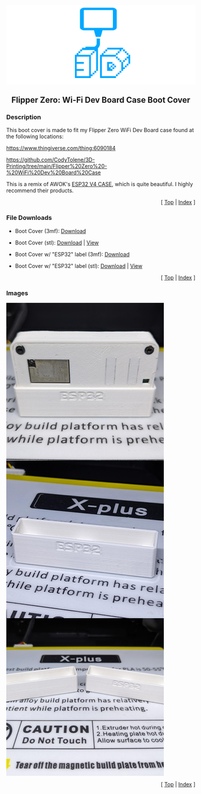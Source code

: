 <a name="top"></a>

<div align="center">
  <img align="center" src="../.github/images/3d.png" />
  <h2 align="center">Flipper Zero: Wi-Fi Dev Board Case Boot Cover</h2>
</div>

### Description

This boot cover is made to fit my Flipper Zero WiFi Dev Board case found at the following locations:

https://www.thingiverse.com/thing:6090184

https://github.com/CodyTolene/3D-Printing/tree/main/Flipper%20Zero%20-%20WiFi%20Dev%20Board%20Case

This is a remix of AWOK's [ESP32 V4 CASE][link-awok-case], which is quite beautiful. I highly recommend their products.

<p align="right">[ <a href="#top">Top</a> | <a href="../README.md">Index</a> ]</p>

### File Downloads

- Boot Cover (3mf): [Download][download-3mf]

- Boot Cover (stl): [Download][download-stl] | [View][view-stl]

- Boot Cover w/ "ESP32" label (3mf): [Download][download-label-3mf]

- Boot Cover w/ "ESP32" label (stl): [Download][download-label-stl] | [View][view-label-stl]

<p align="right">[ <a href="#top">Top</a> | <a href="../README.md">Index</a> ]</p>

### Images

<img align="center" src="images/preview_01.png" />
<img align="center" src="images/preview_02.png" />
<img align="center" src="images/preview_03.png" />

<p align="right">[ <a href="#top">Top</a> | <a href="../README.md">Index</a> ]</p>

<!-- LINKS -->

[download-3mf]: https://github.com/CodyTolene/3D-Printing/raw/main/Flipper%20Zero%20-%20WiFi%20Dev%20Board%20Case%20Boot%20Cover/Flipper_Zero_WiFi_Dev_Board_Case_Boot_Cover.3mf
[download-label-3mf]: https://github.com/CodyTolene/3D-Printing/raw/main/Flipper%20Zero%20-%20WiFi%20Dev%20Board%20Case%20Boot%20Cover/Flipper_Zero_WiFi_Dev_Board_Case_Boot_Cover_Label.3mf
[download-label-stl]: https://github.com/CodyTolene/3D-Printing/raw/main/Flipper%20Zero%20-%20WiFi%20Dev%20Board%20Case%20Boot%20Cover/Flipper_Zero_WiFi_Dev_Board_Case_Boot_Cover_Label.stl
[download-stl]: https://github.com/CodyTolene/3D-Printing/raw/main/Flipper%20Zero%20-%20WiFi%20Dev%20Board%20Case%20Boot%20Cover/Flipper_Zero_WiFi_Dev_Board_Case_Boot_Cover.stl
[link-awok-case]: https://www.thingiverse.com/thing:5961313
[view-label-stl]: https://github.com/CodyTolene/3D-Printing/blob/main/Flipper%20Zero%20-%20WiFi%20Dev%20Board%20Case%20Boot%20Cover/Flipper_Zero_WiFi_Dev_Board_Case_Boot_Cover_Label.stl
[view-stl]: https://github.com/CodyTolene/3D-Printing/blob/main/Flipper%20Zero%20-%20WiFi%20Dev%20Board%20Case%20Boot%20Cover/Flipper_Zero_WiFi_Dev_Board_Case_Boot_Cover.stl
